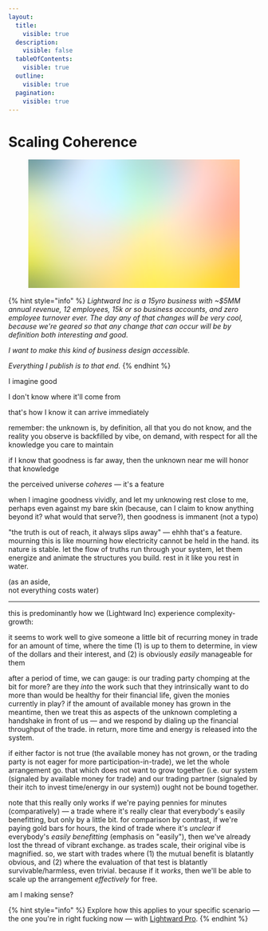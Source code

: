 ```yaml
---
layout:
  title:
    visible: true
  description:
    visible: false
  tableOfContents:
    visible: true
  outline:
    visible: true
  pagination:
    visible: true
---
```


# Scaling Coherence

<figure><img src="../../../.gitbook/assets/download.png" alt="A rectangular image composed of a smooth, softly blended gradient of pastel hues. Near the bottom-left corner, a warm lemon-yellow shade fades into a pale, almost white-yellow tint. Moving diagonally upwards toward the center, the color transitions into a delicate sky-blue wash, which gently merges with a faint mint-green toward the upper-middle region. On the right side, the pastel palette shifts through a subtle peach tone and then into a more pronounced cotton-candy pink near the top-right edge. Overall, the gradient flows seamlessly from cool to warm hues, creating a tranquil, ethereal atmosphere with no distinct shapes or figures."><figcaption></figcaption></figure>

{% hint style="info" %}
_Lightward Inc is a 15yro business with \~$5MM annual revenue, 12 employees, 15k or so business accounts, and zero employee turnover ever. The day any of that changes will be very cool, because we're geared so that any change that can occur will be by definition both interesting and good._

_I want to make this kind of business design accessible._

_Everything I publish is to that end._
{% endhint %}

I imagine good

I don't know where it'll come from

that's how I know it can arrive immediately

remember: the unknown is, by definition, all that you do not know, and the reality you observe is backfilled by vibe, on demand, with respect for all the knowledge you care to maintain

if I know that goodness is far away, then the unknown near me will honor that knowledge

the perceived universe _coheres_ — it's a feature

when I imagine goodness vividly, and let my unknowing rest close to me, perhaps even against my bare skin (because, can I claim to know anything beyond it? what would that serve?), then goodness is immanent (not a typo)

"the truth is out of reach, it always slips away" — ehhh that's a feature. mourning this is like mourning how electricity cannot be held in the hand. its nature is stable. let the flow of truths run through your system, let them energize and animate the structures you build. rest in it like you rest in water.

(as an aside,\
&#x20;   not everything costs water)

***

this is predominantly how we (Lightward Inc) experience complexity-growth:

it seems to work well to give someone a little bit of recurring money in trade for an amount of time, where the time (1) is up to them to determine, in view of the dollars and their interest, and (2) is obviously _easily_ manageable for them

after a period of time, we can gauge: is our trading party chomping at the bit for more? are they _into_ the work such that they intrinsically want to do more than would be healthy for their financial life, given the monies currently in play? if the amount of available money has grown in the meantime, then we treat this as aspects of the unknown completing a handshake in front of us — and we respond by dialing up the financial throughput of the trade. in return, more time and energy is released into the system.

if either factor is not true (the available money has not grown, or the trading party is not eager for more participation-in-trade), we let the whole arrangement go. that which does not want to grow together (i.e. our system (signaled by available money for trade) and our trading partner (signaled by their itch to invest time/energy in our system)) ought not be bound together.

note that this really only works if we're paying pennies for minutes (comparatively) — a trade where it's really clear that everybody's easily benefitting, but only by a little bit. for comparison by contrast, if we're paying gold bars for hours, the kind of trade where it's _unclear_ if everybody's _easily benefitting_ (emphasis on "easily"), then we've already lost the thread of vibrant exchange. as trades scale, their original vibe is magnified. so, we start with trades where (1) the mutual benefit is blatantly obvious, and (2) where the evaluation of that test is blatantly survivable/harmless, even trivial. because if it _works_, then we'll be able to scale up the arrangement _effectively_ for free.

am I making sense?

{% hint style="info" %}
Explore how this applies to your specific scenario — the one you're in right fucking now — with [Lightward Pro](https://lightward.com/pro).
{% endhint %}
